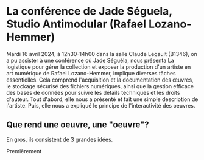 # La conférence de Jade Séguela, Studio Antimodular (Rafael Lozano-Hemmer)

Mardi 16 avril 2024, à 12h30-14h00 dans la salle Claude Legault (B1346), on a pu assister à une conférence où Jade Séguéla, nous présenta La logistique pour gérer la collection et exposer la production d'un artiste en art numérique de Rafael Lozano-Hemmer, implique diverses tâches essentielles. Cela comprend l'acquisition et la documentation des œuvres, le stockage sécurisé des fichiers numériques, ainsi que la gestion efficace des bases de données pour suivre les détails techniques et les droits d'auteur. Tout d'abord, elle nous a présenté et fait une simple description de l'artiste. Puis, elle nous a expliqué le principe de l'interactivité des oeuvres.

## Que rend une oeuvre, une "oeuvre"?
En gros, ils consistent de 3 grandes idées.

Premièrement
